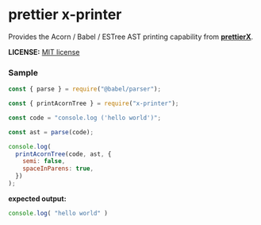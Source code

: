 # prettier x-printer

Provides the Acorn / Babel / ESTree AST printing capability from **[prettierX](https://github.com/brodybits/prettierx)**.

**LICENSE:** [MIT license](./LICENSE.md)

### Sample

```js
const { parse } = require("@babel/parser");

const { printAcornTree } = require("x-printer");

const code = "console.log ('hello world')";

const ast = parse(code);

console.log(
  printAcornTree(code, ast, {
    semi: false,
    spaceInParens: true,
  })
);
```

**expected output:**

```js
console.log( "hello world" )
```

